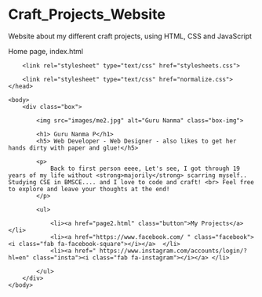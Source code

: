 # Craft_Projects_Website
Website about my different craft projects, using HTML, CSS and JavaScript 

Home page, index.html

<!DOCTYPE html>

<html>
    <head> 
        <meta charset="utf-8">
        <script src="https://use.fontawesome.com/d1341f9b7a.js"></script>
        <title> Nanma </title>
    
        <link rel="stylesheet" type="text/css" href="stylesheets.css">
        
        <link rel="stylesheet" type="text/css" href="normalize.css">
    </head>
    
    <body>
        <div class="box">
            
            <img src="images/me2.jpg" alt="Guru Nanma" class="box-img">
            
            <h1> Guru Nanma P</h1>
            <h5> Web Developer - Web Designer - also likes to get her hands dirty with paper and glue!</h5>
            
            <p> 
                Back to first person eeee, Let's see, I got through 19 years of my life without <strong>majorily</strong> scarring myself.. Studying CSE in BMSCE.... and I love to code and craft! <br> Feel free to explore and leave your thoughts at the end!
            </p>
            
            <ul>
            
                <li><a href="page2.html" class="button">My Projects</a> </li>
                <li><a href="https://www.facebook.com/ " class="facebook"><i class="fab fa-facebook-square"></i></a>  </li>
                <li><a href=" https://www.instagram.com/accounts/login/?hl=en" class="insta"><i class="fab fa-instagram"></i></a> </li>
                
            </ul>
        </div>
    </body>
</html>
